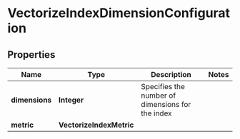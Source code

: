 

# VectorizeIndexDimensionConfiguration


## Properties

| Name | Type | Description | Notes |
|------------ | ------------- | ------------- | -------------|
|**dimensions** | **Integer** | Specifies the number of dimensions for the index |  |
|**metric** | **VectorizeIndexMetric** |  |  |




